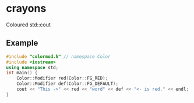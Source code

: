# crayons
Coloured std::cout

## Example

```C++
#include "colormod.h" // namespace Color
#include <iostream>
using namespace std;
int main() {
    Color::Modifier red(Color::FG_RED);
    Color::Modifier def(Color::FG_DEFAULT);
    cout << "This ->" << red << "word" << def << "<- is red." << endl;
}
```
